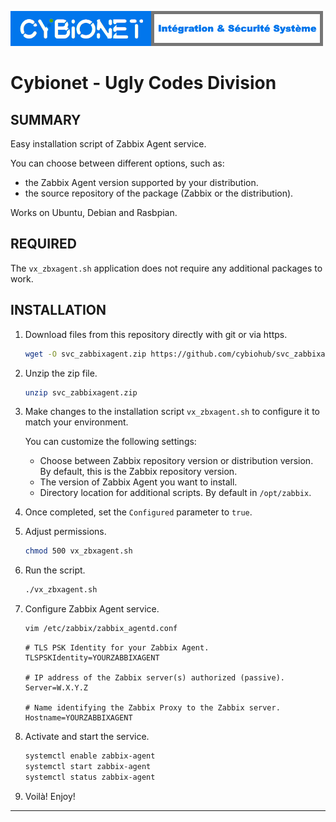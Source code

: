 ![alt text][logo]

# Cybionet - Ugly Codes Division

## SUMMARY

Easy installation script of Zabbix Agent service.

You can choose between different options, such as:
- the Zabbix Agent version supported by your distribution.
- the source repository of the package (Zabbix or the distribution).

Works on Ubuntu, Debian and Rasbpian.


## REQUIRED

The `vx_zbxagent.sh` application does not require any additional packages to work.


## INSTALLATION

1. Download files from this repository directly with git or via https.
	```bash
	wget -O svc_zabbixagent.zip https://github.com/cybiohub/svc_zabbixagent/archive/refs/heads/main.zip
	```

2. Unzip the zip file.
	```bash
	unzip svc_zabbixagent.zip
	```

3. Make changes to the installation script `vx_zbxagent.sh` to configure it to match your environment.
	
	You can customize the following settings: 

	- Choose between Zabbix repository version or distribution version. By default, this is the Zabbix repository version.
	- The version of Zabbix Agent you want to install.
	- Directory location for additional scripts. By default in `/opt/zabbix`.

4. Once completed, set the `Configured` parameter to `true`.

5. Adjust permissions.
	```bash
	chmod 500 vx_zbxagent.sh
	```

6. Run the script.
	```bash
	./vx_zbxagent.sh
	```

7. Configure Zabbix Agent service.
	```bash
	vim /etc/zabbix/zabbix_agentd.conf
	```
	```
	# TLS PSK Identity for your Zabbix Agent.
	TLSPSKIdentity=YOURZABBIXAGENT
	
	# IP address of the Zabbix server(s) authorized (passive).
	Server=W.X.Y.Z
	
	# Name identifying the Zabbix Proxy to the Zabbix server.
	Hostname=YOURZABBIXAGENT
	```

8. Activate and start the service.
	```bash
	systemctl enable zabbix-agent
	systemctl start zabbix-agent
	systemctl status zabbix-agent
	```
9. Voilà! Enjoy!
---
[logo]: ./md/logo.png "Cybionet"
